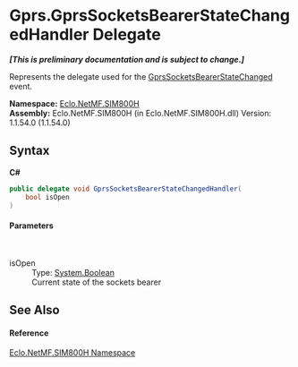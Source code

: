 # Gprs.GprsSocketsBearerStateChangedHandler Delegate
 _**\[This is preliminary documentation and is subject to change.\]**_

Represents the delegate used for the <a href="E_Eclo_NetMF_SIM800H_Gprs_GprsSocketsBearerStateChanged">GprsSocketsBearerStateChanged</a> event.

**Namespace:**&nbsp;<a href="N_Eclo_NetMF_SIM800H">Eclo.NetMF.SIM800H</a><br />**Assembly:**&nbsp;Eclo.NetMF.SIM800H (in Eclo.NetMF.SIM800H.dll) Version: 1.1.54.0 (1.1.54.0)

## Syntax

**C#**<br />
``` C#
public delegate void GprsSocketsBearerStateChangedHandler(
	bool isOpen
)
```


#### Parameters
&nbsp;<dl><dt>isOpen</dt><dd>Type: <a href="http://msdn2.microsoft.com/en-us/library/a28wyd50" target="_blank">System.Boolean</a><br />Current state of the sockets bearer</dd></dl>

## See Also


#### Reference
<a href="N_Eclo_NetMF_SIM800H">Eclo.NetMF.SIM800H Namespace</a><br />